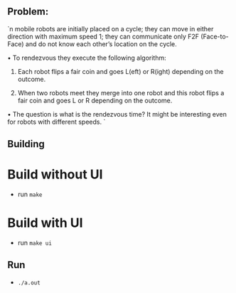 ## Problem:

`n mobile robots are initially placed on a cycle; 
they can move in either direction with maximum speed 1; 
they can communicate only F2F (Face-to-Face) and do not know each other’s location on the cycle. 

• To rendezvous they execute the following algorithm: 

1. Each robot flips a fair coin and goes L(eft) or R(ight) depending on the outcome.

2. When two robots meet they merge into one robot and this robot flips a fair coin and goes L or R depending on the outcome. 

• The question is what is the rendezvous time? It might be interesting even for robots with different speeds.
`

## Building

# Build without UI
 - run `make`
 
 # Build with UI
 - run `make ui`
 
 ## Run
- `./a.out`
